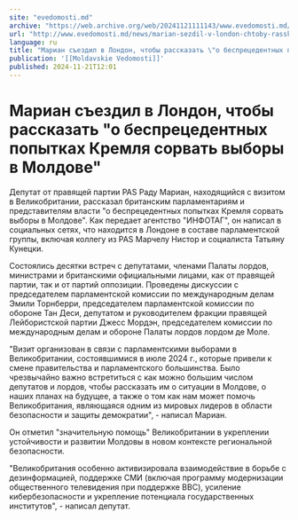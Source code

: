 ```yaml
---
site: "evedomosti.md"
archive: "https://web.archive.org/web/20241121111143/www.evedomosti.md/news/marian-sezdil-v-london-chtoby-rasskazat-o-besprecedentnyh-po"
url: "http://www.evedomosti.md/news/marian-sezdil-v-london-chtoby-rasskazat-o-besprecedentnyh-po"
language: ru
title: "Мариан съездил в Лондон, чтобы рассказать \"о беспрецедентных попытках Кремля сорвать выборы в Молдове\""
publication: '[[Moldavskie Vedomosti]]'
published: 2024-11-21T12:01
---
```


# Мариан съездил в Лондон, чтобы рассказать "о беспрецедентных попытках Кремля сорвать выборы в Молдове"

Депутат от правящей партии PAS Раду Мариан, находящийся с визитом в Великобритании, рассказал британским парламентариям и представителям власти "о беспрецедентных попытках Кремля сорвать выборы в Молдове". Как передает агентство "ИНФОТАГ", он написал в социальных сетях, что находится в Лондоне в составе парламентской группы, включая коллегу из PAS Марчелу Нистор и социалиста Татьяну Кунецки.

Состоялись десятки встреч с депутатами, членами Палаты лордов, министрами и британскими официальными лицами, как от правящей партии, так и от партий оппозиции. Проведены дискуссии с председателем парламентской комиссии по международным делам Эмили Торнберри, председателем парламентской комиссии по обороне Тан Деси, депутатом и руководителем фракции правящей Лейбористской партии Джесс Мордэн, председателем комиссии по международным делам и обороне Палаты лордов лордом де Моле.

"Визит организован в связи с парламентскими выборами в Великобритании, состоявшимися в июле 2024 г., которые привели к смене правительства и парламентского большинства. Было чрезвычайно важно встретиться с как можно большим числом депутатов и лордов, чтобы рассказать им о ситуации в Молдове, о наших планах на будущее, а также о том как нам может помочь Великобритания, являющаяся одним из мировых лидеров в области безопасности и защиты демократии", - написал Мариан.

Он отметил "значительную помощь" Великобритании в укреплении устойчивости и развитии Молдовы в новом контексте региональной безопасности.

"Великобритания особенно активизировала взаимодействие в борьбе с дезинформацией, поддержке СМИ (включая программу модернизации общественного телевидения при поддержке BBC), усиление кибербезопасности и укрепление потенциала государственных институтов", - написал депутат.